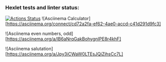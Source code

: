 ### Hexlet tests and linter status:
[![Actions Status](https://github.com/hellatriggeropp/frontend-project-44/actions/workflows/hexlet-check.yml/badge.svg)](https://github.com/hellatriggeropp/frontend-project-44/actions)
![Asciinema Calculator][https://asciinema.org/connect/cd72a2fa-ef62-4ae0-accd-c41d291d9fc3]

![Asciinema even numbers, odd][https://asciinema.org/a/lB6aNrqGakBohygnIPE8r4khF]

![Asciinema salutation][https://asciinema.org/a/Jpy3iCWaW0LTEsJQiZihsCc7L]
